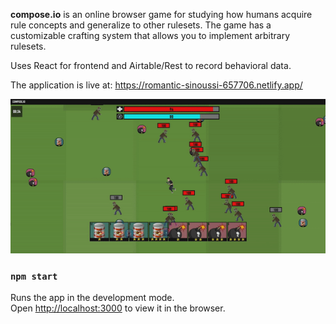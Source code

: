 **compose.io** is an online browser game for studying how humans acquire rule concepts and generalize to other rulesets. The game has a customizable crafting system that allows you to implement arbitrary rulesets. 

Uses React for frontend and Airtable/Rest to record behavioral data. 

The application is live at: https://romantic-sinoussi-657706.netlify.app/

<p align="center">
  <img src="./src/assets/composegif.gif" />
</p>

### `npm start`

Runs the app in the development mode.\
Open [http://localhost:3000](http://localhost:3000) to view it in the browser.